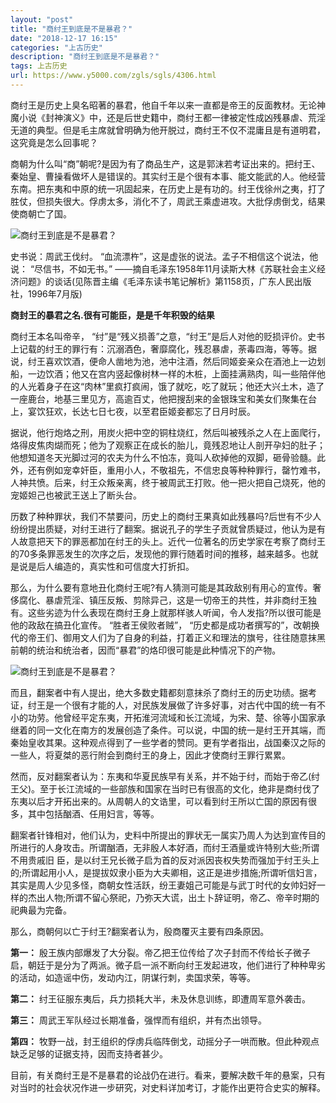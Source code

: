 ```yaml
---
layout: "post"
title: "商纣王到底是不是暴君？"
date: "2018-12-17 16:15"
categories: "上古历史"
description: "商纣王到底是不是暴君？"
tags: 上古历史
url: https://www.y5000.com/zgls/sgls/4306.html
---
```






商纣王是历史上臭名昭著的暴君，他自千年以来一直都是帝王的反面教材。无论神魔小说《封神演义》中，还是后世史籍中，商纣王都一律被定性成凶残暴虐、荒淫无道的典型。但是毛主席就曾明确为他开脱过，商纣王不仅不混庸且是有道明君，这究竟是怎么回事呢？

商朝为什么叫“商”朝呢?是因为有了商品生产，这是郭沫若考证出来的。把纣王、秦始皇、曹操看做坏人是错误的。其实纣王是个很有本事、能文能武的人。他经营东南。把东夷和中原的统一巩固起来，在历史上是有功的。纣王伐徐州之夷，打了胜仗，但损失很大。俘虏太多，消化不了，周武王乘虚进攻。大批俘虏倒戈，结果使商朝亡了国。

![商纣王到底是不是暴君？](/uploads/allimg/161101/6-161101142430294.JPG)

史书说：周武王伐纣。 “血流漂杵”，这是虚张的说法。孟子不相信这个说法，他说： “尽信书，不如无书。”
——摘自毛泽东1958年11月读斯大林《苏联社会主义经济问题》的谈话(见陈晋主编《毛泽东读书笔记解析》第1158页，广东人民出版社，1996年7月版)

**商封王的暴君之名.很有可能臣，是是千年积毁的结果**

商纣王本名叫帝辛，
“纣”是“残义损善”之意，“纣王”是后人对他的贬损评价。史书上记载的纣王的罪行有：沉溺酒色，奢靡腐化，残忍暴虐，荼毒四海，等等。据说，纣王喜欢饮酒，便命人凿地为池，池中注酒，然后同姬妾亲众在酒池上一边划船，一边饮酒；他又在宫内竖起像树林一样的木桩，上面挂满熟肉，叫一些陪伴他的人光着身子在这“肉林”里疯打疯闹，饿了就吃，吃了就玩；他还大兴土木，造了一座鹿台，地基三里见方，高逾百丈，他把搜刮来的金银珠宝和美女们聚集在台上，宴饮狂欢，长达七日七夜，以至君臣姬妾都忘了日月时辰。

据说，他行炮烙之刑，用炭火把中空的铜柱烧红，然后叫被残杀之人在上面爬行，烙得皮焦肉煳而死；他为了观察正在成长的胎儿，竟残忍地让人剖开孕妇的肚子；他想知道冬天光脚过河的农夫为什么不怕冻，竟叫人砍掉他的双脚，砸骨验髓。此外，还有例如宠幸奸臣，重用小人，不敬祖先，不信忠良等种种罪行，罄竹难书，人神共愤。后来，纣王众叛亲离，终于被周武王打败。他一把火把自己烧死，他的宠姬妲己也被武王送上了断头台。

历数了种种罪状，我们不禁要问，历史上的商纣王果真如此残暴吗?后世有不少人纷纷提出质疑，对纣王进行了翻案。据说孔子的学生子贡就曾质疑过，他认为是有人故意把天下的罪恶都加在纣王的头上。近代一位著名的历史学家在考察了商纣王的70多条罪恶发生的次序之后，发现他的罪行随着时间的推移，越来越多。也就是说是后人编造的，真实性和可信度大打折扣。

那么，为什么要有意地丑化商纣王呢?有人猜测可能是其政敌别有用心的宣传。奢侈腐化、暴虐荒淫、镇压反叛、剪除异己，这是一切帝王的共性，并非商纣王独有。这些劣迹为什么表现在商纣王身上就那样骇人听闻，令人发指?所以很可能是他的政敌在搞丑化宣传。
“胜者王侯败者贼”，
“历史都是成功者撰写的”，改朝换代的帝王们、御用文人们为了自身的利益，打着正义和理法的旗号，往往随意抹黑前朝的统治和统治者，因而“暴君”的烙印很可能是此种情况下的产物。

![商纣王到底是不是暴君？](/uploads/allimg/161101/6-161101142521L6.JPG)

而且，翻案者中有人提出，绝大多数史籍都刻意抹杀了商纣王的历史功绩。据考证，纣王是一个很有才能的人，对民族发展做了许多好事，对古代中国的统一有不小的功劳。他曾经平定东夷，开拓淮河流域和长江流域，为宋、楚、徐等小国家承继着的同一文化在南方的发展创造了条件。可以说，中国的统一是纣王开其端，而秦始皇收其果。这种观点得到了一些学者的赞同。更有学者指出，战国秦汉之际的一些人，将夏桀的恶行附会到商纣王的身上，因此才使商纣王罪行累累。

然而，反对翻案者认为：东夷和华夏民族早有关系，并不始于纣，而始于帝乙(纣王父)。至于长江流域的一些部族和国家在当时已有很高的文化，绝非是商纣伐了东夷以后才开拓出来的。从周朝人的文诰里，可以看到纣王所以亡国的原因有很多，其中包括酗酒、任用妇言，等等。

翻案者针锋相对，他们认为，史料中所提出的罪状无一属实乃周人为达到宣传目的所进行的人身攻击。所谓酗酒，无非殷人本好酒，而纣王酒量或许特别大些;所谓不用贵戚旧
臣，是以纣王兄长微子启为首的反对派因丧权失势而强加于纣王头上的;所谓起用小人，是提拔奴隶小臣为大夫卿相，这正是进步措施;所谓听信妇言，其实是周人少见多怪，商朝女性活跃，纷王妻姐己可能是与武丁时代的女帅妇好一样的杰出人物;所谓不留心祭祀，乃弥天大谎，出土卜辞证明，帝乙、帝辛时期的祀典最为完备。

那么，商朝何以亡于纣王?翻案者认为，殷商覆灭主要有四条原因。

**第一：**
殷王族内部爆发了大分裂。帝乙把王位传给了次子封而不传给长子微子启，朝廷于是分为了两派。微子启一派不断向纣王发起进攻，他们进行了种种卑劣的活动，如造谣中伤，发动内江，阴谋行刺，卖国求荣，等等。

**第二：** 纣王征服东夷后，兵力损耗大半，未及休息训练，即遭周军意外袭击。

**第三：** 周武王军队经过长期准备，强悍而有组织，并有杰出领导。

**第四：** 牧野一战，封王组织的俘虏兵临阵倒戈，动摇分子一哄而散。但此种观点缺乏足够的证据支持，因而支持者甚少。

目前，有关商纣王是不是暴君的论战仍在进行。看来，要解决数千年的悬案，只有对当时的社会状况作进一步研究，对史料详加考订，才能作出更符合史实的解释。

